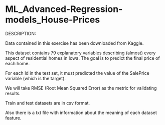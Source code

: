 # ML_Advanced-Regression-models_House-Prices

DESCRIPTION:

Data contained in this exercise has been downloaded from Kaggle.

This dataset contains 79 explanatory variables describing (almost) every aspect of residential homes in Iowa. The goal is to predict the final price of each home.

For each Id in the test set, it must predicted the value of the SalePrice variable (which is the target).

We will take RMSE (Root Mean Squared Error) as the metric for validating results. 

Train and test datasets are in csv format.

Also there is a txt file with information about the meaning of each dataset feature.
